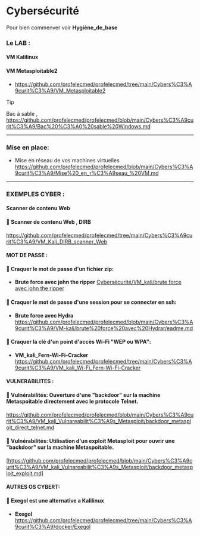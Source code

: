 # Cybersécurité

Pour bien commenver voir **Hygiène_de_base**

### Le LAB :

#### VM Kalilinux



#### VM Metasploitable2

* https://github.com/profelecmed/profelecmed/tree/main/Cybers%C3%A9curit%C3%A9/VM_Metasploitable2

>[!TIP]
>
>Bac à sable , https://github.com/profelecmed/profelecmed/blob/main/Cybers%C3%A9curit%C3%A9/Bac%20%C3%A0%20sable%20Windows.md

------

### Mise en place:

* Mise en réseau de vos machines virtuelles  https://github.com/profelecmed/profelecmed/blob/main/Cybers%C3%A9curit%C3%A9/Mise%20_en_r%C3%A9seau_%20VM.md
------

### EXEMPLES CYBER :

#### Scanner de contenu Web

#### 📒 Scanner de contenu Web , DIRB

https://github.com/profelecmed/profelecmed/tree/main/Cybers%C3%A9curit%C3%A9/VM_Kali_DIRB_scanner_Web

#### MOT DE PASSE :

#### 📒 Craquer le mot de passe d'un fichier zip:

  * **Brute force avec john the ripper**  [Cybersécurité/VM_kali/brute force avec john the ripper](https://github.com/profelecmed/profelecmed/tree/main/Cybers%C3%A9curit%C3%A9/VM_kali/brute%20force%20avec%20john%20the%20ripper)

#### 📒 Craquer le mot de passe d'une session pour se connecter en ssh:

 * **Brute force avec Hydra**  https://github.com/profelecmed/profelecmed/blob/main/Cybers%C3%A9curit%C3%A9/VM-kali/brute%20force%20avec%20Hydrar/eadme.md

#### 📒 Craquer la clè d'un point d'accès Wi-Fi "WEP ou WPA":

*  **VM_kali_Fern-Wi-Fi-Cracker** https://github.com/profelecmed/profelecmed/tree/main/Cybers%C3%A9curit%C3%A9/VM_kali_Wi-Fi_Fern-Wi-Fi-Cracker

#### VULNERABILITES :

#### 📒 Vulnérabilités: Ouverture d'une "backdoor" sur la machine Metaspoitable directement avec le protocole Telnet.

https://github.com/profelecmed/profelecmed/blob/main/Cybers%C3%A9curit%C3%A9/VM_kali_Vulnareabilit%C3%A9s_Metasploit/backdoor_metasploit_direct_telnet.md

#### 📒 Vulnérabilités: Utilisation d'un exploit Metasploit pour ouvrir une "backdoor" sur la machine Metaspoitable.

[https://github.com/profelecmed/profelecmed/blob/main/Cybers%C3%A9curit%C3%A9/VM_kali_Vulnareabilit%C3%A9s_Metasploit/backdoor_metasploit_exploit.md]


#### AUTRES OS CYBERT:

#### 📒 Exegol est une alternative a Kalilinux

* **Exegol**   https://github.com/profelecmed/profelecmed/tree/main/Cybers%C3%A9curit%C3%A9/docker/Exegol


